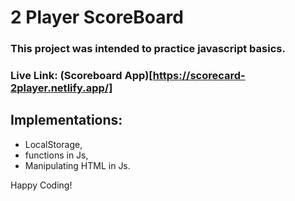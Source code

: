 # 2 Player ScoreBoard

### This project was intended to practice javascript basics. 

### Live Link: (Scoreboard App)[https://scorecard-2player.netlify.app/]


## Implementations: 
- LocalStorage,
- functions in Js,
- Manipulating HTML in Js.

Happy Coding!
